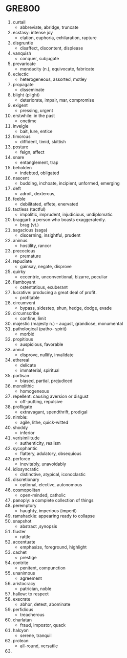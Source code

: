 # GRE800

1. curtail
   - abbreviate, abridge, truncate
2. ecstasy: intense joy
   - elation, euphoria, exhilaration, rapture
3. disgruntle
   - disaffect, discontent, displease
4. vanquish
   - conquer, subjugate
5. prevaricate
   - mendacity (n.), equivocate, fabricate
6. eclectic
   - heterogeneous, assorted, motley
7. propagate
   - disseminate
8. blight (plight)
   - deteriorate, impair, mar, compromise
9. exigent
   - pressing, urgent
10. erstwhile: in the past
    - onetime
11. inveigle
    - bait, lure, entice
12. timorous
    - diffident, timid, skittish
13. posture
    - feign, affect
14. snare
    - entanglement, trap
15. beholden
    - indebted, obligated
16. nascent
    - budding, inchoate, incipient, unformed, emerging
17. deft
    - adroit, dexterous, 
18. feeble
    - debilitated, effete, enervated
19. tactless (tactful)
    - impolitic, imprudent, injudicious, undiplomatic
20. braggart: a person who boasts exaggeratedly.
    - brag (vt.)
21. sagacious (saga)
    - discerning, insightful, prudent
22. animus
    - hostility, rancor
23. precocious
    - premature
24. repudiate
    - gainsay, negate, disprove
25. quirky
    - eccentric, unconventional, bizarre, peculiar
26. flamboyant
    - ostentatious, exuberant
27. lucrative: producing a great deal of profit.
    - profitable
28. circumvent
    - bypass, sidestep, shun, hedge, dodge, evade
29. circumscribe
    - confine, limit
30.  majestic (majesty n.)
    - august, grandiose, monumental
31. pathological (patho- spirit)
    - morbid
32. propitious
    - auspicious, favorable
33. annul
    - disprove, nullify, invalidate
34. ethereal
    - delicate
    - immaterial, spiritual
35. partisan
    - biased, partial, prejudiced
36. monolithic
    - homogeneous
37. repellent: causing aversion or disgust
    - off-putting, repulsive
38. profligate
    - extravagant, spendthrift, prodigal
39. nimble: 
    - agile, lithe, quick-witted
40. shoddy
    - inferior
41. verisimilitude
    - authenticity, realism
42. sycophantic
    - flattery, adulatory, obsequious
43. perforce
    - inevitably, unavoidably
44. idiosyncratic
    - distinctive, atypical, iconoclastic
45. discretionary
    - optional, elective, autonomous
46. cosmopolitan
    - open-minded, catholic
47. panoply: a complete collection of things
48. peremptory
    - haughty, imperious (imperil)
49. ramshackle: appearing ready to collapse
50. snapshot
    - abstract ,synopsis
51. fluster
    - rattle
52. accentuate
    - emphasize,  foreground, highlight
53. cachet
    - prestige
54. contrite
    - penitent, compunction
55. unanimous
    - agreement
56. aristocracy
    - patrician, noble
57. hallow: to respect
58. execrate
    - abhor, detest, abominate
59. perfidious
    - treacherous
60. charlatan
    - fraud, impostor, quack
61. halcyon
    - serene, tranquil
62. protean
    - all-round, versatile
63. 